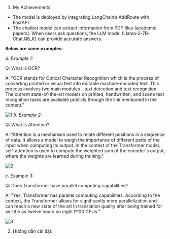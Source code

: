 1. My Achievements:
- The model is deployed by integrating LangChain’s AddRoute with FastAPI. 
- The chatbot model can extract information from PDF files (academic papers). When users ask questions, the LLM model (Llama-2-7B-Chat.Q6_K) can provide accurate answers.
  
**Below are some examples:**

  _a. Example 1:_
  
  Q: What is OCR? 
  
  A: "OCR stands for Optical Character Recognition which is the process of converting printed or visual text into editable machine-encoded text. This process involves two main modules - text detection and text recognition. The current state-of-the-art models on printed, handwritten, and scene text recognition tasks are available publicly through the link mentioned in the content."
  
  ![1](https://github.com/user-attachments/assets/e05828ce-41f9-4769-a672-aca76ca01cbb)
  _b. Example 2:_
  
  Q: What is Attention?
  
  A: "Attention is a mechanism used to relate different positions in a sequence of data. It allows a model to weigh the importance of different parts of the input when computing its output. In the context of the Transformer model, self-attention is used to compute the weighted sum of the encoder's output, where the weights are learned during training."
  
  ![2](https://github.com/user-attachments/assets/46545471-a151-4ec8-bc07-aede9643784e)
  
  c. Example 3:
  
  Q: Does Transformer have parallel computing capabilities?
  
  A: "Yes, Transformer has parallel computing capabilities. According to the context, the Transformer allows for significantly more parallelization and can reach a new state of the art in translation quality after being trained for as little as twelve hours on eight P100 GPUs."
  
  ![3](https://github.com/user-attachments/assets/53078fc4-8a13-402b-a4c2-e63f1cff5dec)
  
2. Hướng dẫn cài đặt:
